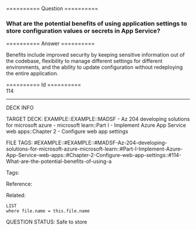 ========== Question ==========  

### What are the potential benefits of using application settings to store configuration values or secrets in App Service?  

========== Answer ==========  

Benefits include improved security by keeping sensitive information out of the
codebase, flexibility to manage different settings for different environments,
and the ability to update configuration without redeploying the entire
application.

========== Id ==========  
114

---

DECK INFO

TARGET DECK: EXAMPLE::EXAMPLE::MADSF - Az 204 developing solutions for microsoft azure - microsoft learn::Part I - Implement Azure App Service web apps::Chapter 2 - Configure web app settings

FILE TAGS: #EXAMPLE::#EXAMPLE::#MADSF-Az-204-developing-solutions-for-microsoft-azure-microsoft-learn::#Part-I-Implement-Azure-App-Service-web-apps::#Chapter-2-Configure-web-app-settings::#114-What-are-the-potential-benefits-of-using-a

Tags:

Reference:

Related:

```dataview
LIST
where file.name = this.file.name
```
QUESTION STATUS: Safe to store

